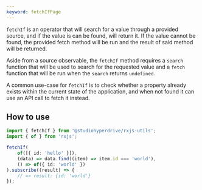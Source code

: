 ```yaml
---
keyword: fetchIfPage
---
```


`fetchIf` is an operator that will search for a value through a provided source, and if the value is can be found, will return it. If the value cannot be found, the provided fetch method will be run and the result of said method will be returned.

Aside from a source observable, the `fetchIf` method requires a `search` function that will be used to search for the requested value and a `fetch` function that will be run when the `search` returns `undefined`.

A common use-case for `fetchIf` is to check whether a property already exists within the current state of the application, and when not found it can use an API call to fetch it instead.

## How to use

```typescript
import { fetchIf } from '@studiohyperdrive/rxjs-utils';
import { of } from 'rxjs';

fetchIf(
	of([{ id: 'hello' }]),
	(data) => data.find((item) => item.id === 'world'),
	() => of({ id: 'world' })
).subscribe((result) => {
	// => result: {id: 'world'}
});
```
